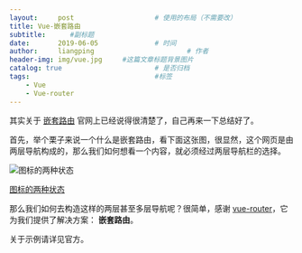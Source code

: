 ```yaml
---
layout:     post   				    # 使用的布局（不需要改）
title: Vue-嵌套路由
subtitle:      #副标题
date:       2019-06-05 				# 时间
author:     liangping 						# 作者
header-img: img/vue.jpg 	#这篇文章标题背景图片
catalog: true 						# 是否归档
tags:								#标签
    - Vue
    - Vue-router
---
```


其实关于 [嵌套路由](https://router.vuejs.org/zh-cn/essentials/nested-routes.html) 官网上已经说得很清楚了，自己再来一下总结好了。

首先，举个栗子来说一个什么是嵌套路由，看下面这张图，很显然，这个网页是由两层导航构成的，那么我们如何想看一个内容，就必须经过两层导航栏的选择。

<!-- more -->

![图标的两种状态](/img/Nested-Route/Nested-Route.png)

[图标的两种状态](http://huanqiang.wang/img/Nested-Route/Nested-Route.png)

那么我们如何去构造这样的两层甚至多层导航呢？很简单，感谢 [vue-router](https://router.vuejs.org/zh-cn/)，它为我们提供了解决方案： **嵌套路由**。

关于示例请详见官方。